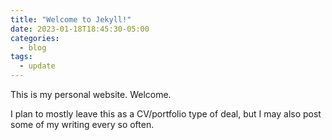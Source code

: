 ```yaml
---
title: "Welcome to Jekyll!"
date: 2023-01-18T18:45:30-05:00
categories:
  - blog
tags:
  - update
---
```


This is my personal website. Welcome.

I plan to mostly leave this as a CV/portfolio type of deal, but I may also post some of my writing every so often.